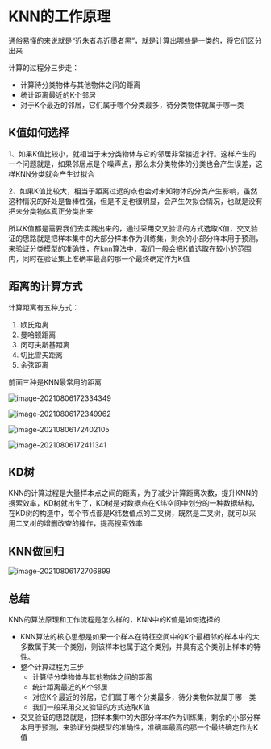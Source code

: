 # KNN的工作原理

通俗易懂的来说就是“近朱者赤近墨者黑”，就是计算出哪些是一类的，将它们区分出来

计算的过程分三步走：

- 计算待分类物体与其他物体之间的距离
- 统计距离最近的K个邻居
- 对于K个最近的邻居，它们属于哪个分类最多，待分类物体就属于哪一类

## K值如何选择

1、如果K值比较小，就相当于未分类物体与它的邻居非常接近才行。这样产生的一个问题就是，如果邻居点是个噪声点，那么未分类物体的分类也会产生误差，这样KNN分类就会产生过拟合

2、如果K值比较大，相当于距离过远的点也会对未知物体的分类产生影响，虽然这种情况的好处是鲁棒性强，但是不足也很明显，会产生欠拟合情况，也就是没有把未分类物体真正分类出来

所以K值都是需要我们去实践出来的，通过采用交叉验证的方式选取K值，交叉验证的思路就是把样本集中的大部分样本作为训练集，剩余的小部分样本用于预测，来验证分类模型的准确性，在knn算法中，我们一般会把K值选取在较小的范围内，同时在验证集上准确率最高的那一个最终确定作为K值

## 距离的计算方式

计算距离有五种方式：

1. 欧氏距离
2. 曼哈顿距离
3. 闵可夫斯基距离
4. 切比雪夫距离
5. 余弦距离

前面三种是KNN最常用的距离

![image-20210806172334349](https://gitee.com/mqsnq30/gitee-table/raw/master/img/20210806172334.png)

![image-20210806172349962](https://gitee.com/mqsnq30/gitee-table/raw/master/img/20210806172350.png)

![image-20210806172402105](https://gitee.com/mqsnq30/gitee-table/raw/master/img/20210806172402.png)

![image-20210806172411341](https://gitee.com/mqsnq30/gitee-table/raw/master/img/20210806172411.png)

## KD树

KNN的计算过程是大量样本点之间的距离，为了减少计算距离次数，提升KNN的搜索效率，KD树就出生了，KD树是对数据点在K纬空间中划分的一种数据结构，在KD树的构造中，每个节点都是K纬数值点的二叉树，既然是二叉树，就可以采用二叉树的增删改查的操作，提高搜索效率

## KNN做回归

![image-20210806172706899](https://gitee.com/mqsnq30/gitee-table/raw/master/img/20210806172707.png)

## 总结

KNN的算法原理和工作流程是怎么样的，KNN中的K值是如何选择的

- KNN算法的核心思想是如果一个样本在特征空间中的K个最相邻的样本中的大多数属于某一个类别，则该样本也属于这个类别，并具有这个类别上样本的特性。
- 整个计算过程为三步
  - 计算待分类物体与其他物体之间的距离
  - 统计距离最近的K个邻居
  - 对应K个最近的邻居，它们属于哪个分类最多，待分类物体就属于哪一类
  - 我们一般采用交叉验证的方式选取K值
- 交叉验证的思路就是，把样本集中的大部分样本作为训练集，剩余的小部分样本用于预测，来验证分类模型的准确性，准确率最高的那一个最终确定作为K值